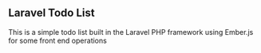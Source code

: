 ## Laravel Todo List
This is a simple todo list built in the Laravel PHP framework using Ember.js for some front end operations